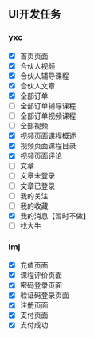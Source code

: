 ## UI开发任务
### yxc
- [x]  首页页面
- [x]  合伙人视频
- [x]  合伙人辅导课程
- [x]  合伙人文章
- [x]  全部订单
- [ ]  全部订单辅导课程
- [ ]  全部订单视频课程
- [ ]  全部视频
- [x]  视频页面课程概述
- [x]  视频页面课程目录
- [x]  视频页面评论
- [ ]  文章
- [ ]  文章未登录
- [ ]  文章已登录
- [ ]  我的关注
- [ ]  我的收藏
- [x]  我的消息【暂时不做】
- [ ]  找大牛

### lmj
- [x]  充值页面
- [x]  课程评价页面
- [x]  密码登录页面
- [x]  验证码登录页面
- [x]  注册页面
- [x]  支付页面
- [x]  支付成功
